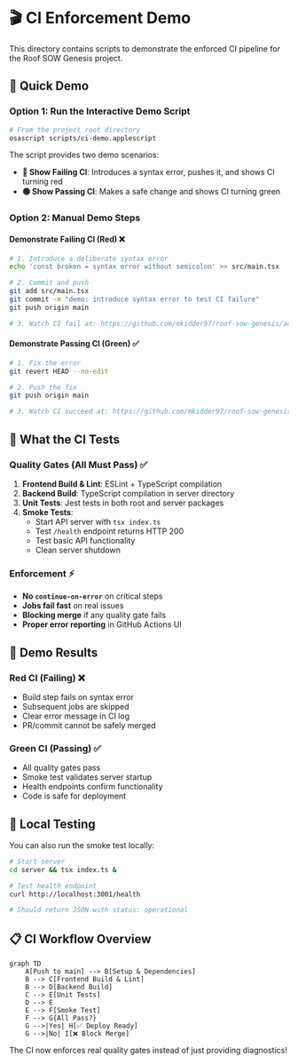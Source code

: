 # 🎬 CI Enforcement Demo

This directory contains scripts to demonstrate the enforced CI pipeline for the Roof SOW Genesis project.

## 🚀 Quick Demo

### Option 1: Run the Interactive Demo Script
```bash
# From the project root directory
osascript scripts/ci-demo.applescript
```

The script provides two demo scenarios:
- **🔴 Show Failing CI**: Introduces a syntax error, pushes it, and shows CI turning red
- **🟢 Show Passing CI**: Makes a safe change and shows CI turning green

### Option 2: Manual Demo Steps

#### Demonstrate Failing CI (Red) ❌
```bash
# 1. Introduce a deliberate syntax error
echo 'const broken = syntax error without semicolon' >> src/main.tsx

# 2. Commit and push
git add src/main.tsx
git commit -m "demo: introduce syntax error to test CI failure"
git push origin main

# 3. Watch CI fail at: https://github.com/mkidder97/roof-sow-genesis/actions
```

#### Demonstrate Passing CI (Green) ✅
```bash
# 1. Fix the error
git revert HEAD --no-edit

# 2. Push the fix
git push origin main

# 3. Watch CI succeed at: https://github.com/mkidder97/roof-sow-genesis/actions
```

## 🧪 What the CI Tests

### Quality Gates (All Must Pass) ✅
1. **Frontend Build & Lint**: ESLint + TypeScript compilation
2. **Backend Build**: TypeScript compilation in server directory  
3. **Unit Tests**: Jest tests in both root and server packages
4. **Smoke Tests**: 
   - Start API server with `tsx index.ts`
   - Test `/health` endpoint returns HTTP 200
   - Test basic API functionality
   - Clean server shutdown

### Enforcement ⚡
- **No `continue-on-error`** on critical steps
- **Jobs fail fast** on real issues  
- **Blocking merge** if any quality gate fails
- **Proper error reporting** in GitHub Actions UI

## 🎯 Demo Results

### Red CI (Failing) ❌
- Build step fails on syntax error
- Subsequent jobs are skipped
- Clear error message in CI log
- PR/commit cannot be safely merged

### Green CI (Passing) ✅
- All quality gates pass
- Smoke test validates server startup
- Health endpoints confirm functionality
- Code is safe for deployment

## 🔧 Local Testing

You can also run the smoke test locally:
```bash
# Start server
cd server && tsx index.ts &

# Test health endpoint  
curl http://localhost:3001/health

# Should return JSON with status: operational
```

## 📋 CI Workflow Overview

```mermaid
graph TD
    A[Push to main] --> B[Setup & Dependencies]
    B --> C[Frontend Build & Lint]
    B --> D[Backend Build]
    C --> E[Unit Tests]
    D --> E
    E --> F[Smoke Test]
    F --> G{All Pass?}
    G -->|Yes| H[✅ Deploy Ready]
    G -->|No| I[❌ Block Merge]
```

The CI now enforces real quality gates instead of just providing diagnostics!
